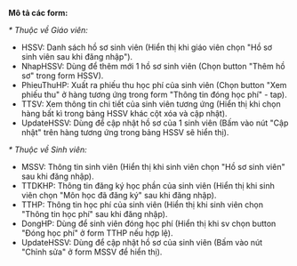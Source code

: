 **Mô tả các form:**

_* Thuộc về Giáo viên:_
- HSSV: Danh sách hồ sơ sinh viên (Hiển thị khi giáo viên chọn "Hồ sơ sinh viên sau khi đăng nhập").
- NhapHSSV: Dùng để thêm mới 1 hồ sơ sinh viên (Chọn button "Thêm hồ sơ" trong form HSSV).
- PhieuThuHP: Xuất ra phiếu thu học phí của sinh viên (Chọn button "Xem phiếu thu" ở hàng tương ứng trong form "Thông tin đóng học phí" - tap).
- TTSV:  Xem thông tin chi tiết của sinh viên tương ứng (Hiển thị khi chọn hàng bất kì trong bảng HSSV khác cột xóa và cập nhật).
- UpdateHSSV: Dùng để cập nhật hồ sơ của 1 sinh viên (Bấm vào nút "Cập nhật" trên hàng tương ứng trong bảng HSSV sẽ hiển thị).

_* Thuộc về Sinh viên:_
- MSSV: Thông tin sinh viên (Hiển thị khi sinh viên chọn "Hồ sơ sinh viên" sau khi đăng nhập).
- TTDKHP: Thông tin đăng ký học phần của sinh viên (Hiển thị khi sinh viên chọn "Môn học đã đăng ký" sau khi đăng nhập).
- TTHP: Thông tin học phí của sinh viên (Hiển thị khi sinh viên chọn "Thông tin học phí" sau khi đăng nhập).
- DongHP: Dùng để sinh viên đóng học phí (Hiển thị khi sv chọn button "Đóng học phí" ở form TTHP nếu hợp lệ).
- UpdateHSSV: Dùng để cập nhật hồ sơ của sinh viên (Bấm vào nút "Chỉnh sửa" ở form MSSV để hiển thị).
